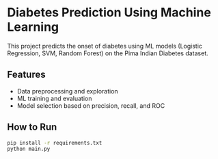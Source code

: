 # Diabetes Prediction Using Machine Learning

This project predicts the onset of diabetes using ML models (Logistic Regression, SVM, Random Forest) on the Pima Indian Diabetes dataset.

## Features
- Data preprocessing and exploration
- ML training and evaluation
- Model selection based on precision, recall, and ROC

## How to Run
```bash
pip install -r requirements.txt
python main.py
```
